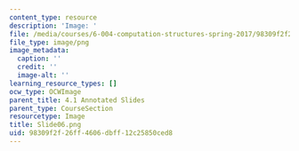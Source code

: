 ```yaml
---
content_type: resource
description: 'Image: '
file: /media/courses/6-004-computation-structures-spring-2017/98309f2f26ff4606dbff12c25850ced8_Slide06.png
file_type: image/png
image_metadata:
  caption: ''
  credit: ''
  image-alt: ''
learning_resource_types: []
ocw_type: OCWImage
parent_title: 4.1 Annotated Slides
parent_type: CourseSection
resourcetype: Image
title: Slide06.png
uid: 98309f2f-26ff-4606-dbff-12c25850ced8
---
```

